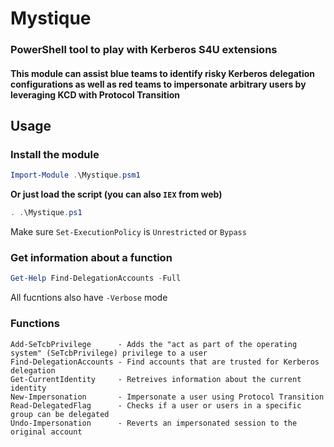 # Mystique
### PowerShell tool to play with Kerberos S4U extensions
#### This module can assist blue teams to identify risky Kerberos delegation configurations as well as red teams to impersonate arbitrary users by leveraging KCD with Protocol Transition


## Usage
### Install the module
```powershell
Import-Module .\Mystique.psm1
```
**Or just load the script (you can also `IEX` from web)**
```powershell
. .\Mystique.ps1
```
Make sure `Set-ExecutionPolicy` is `Unrestricted` or `Bypass`
### Get information about a function
```powershell
Get-Help Find-DelegationAccounts -Full
```
All fucntions also have `-Verbose` mode
### Functions
    Add-SeTcbPrivilege      - Adds the "act as part of the operating system" (SeTcbPrivilege) privilege to a user
    Find-DelegationAccounts - Find accounts that are trusted for Kerberos delegation
    Get-CurrentIdentity     - Retreives information about the current identity
    New-Impersonation       - Impersonate a user using Protocol Transition
    Read-DelegatedFlag      - Checks if a user or users in a specific group can be delegated
    Undo-Impersonation      - Reverts an impersonated session to the original account


